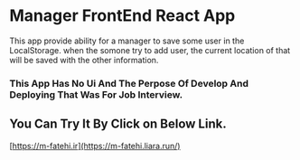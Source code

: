 # Manager FrontEnd React App

This app provide ability for a manager to save some user in the LocalStorage.
when the somone try to add user, the current location of that will be saved with the other information.


### This App Has No Ui And The Perpose Of Develop And Deploying That Was For Job Interview.
## You Can Try It By Click on Below Link.

[https://m-fatehi.ir](https://m-fatehi.liara.run/)
